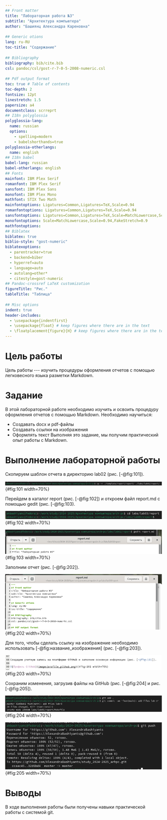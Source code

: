 ```yaml
---
## Front matter
title: "Лабораторная работа №3"
subtitle: "Архитектура компьютера"
author: "Башиянц Александра Кареновна"

## Generic otions
lang: ru-RU
toc-title: "Содержание"

## Bibliography
bibliography: bib/cite.bib
csl: pandoc/csl/gost-r-7-0-5-2008-numeric.csl

## Pdf output format
toc: true # Table of contents
toc-depth: 2
fontsize: 12pt
linestretch: 1.5
papersize: a4
documentclass: scrreprt
## I18n polyglossia
polyglossia-lang:
  name: russian
  options:
	- spelling=modern
	- babelshorthands=true
polyglossia-otherlangs:
  name: english
## I18n babel
babel-lang: russian
babel-otherlangs: english
## Fonts
mainfont: IBM Plex Serif
romanfont: IBM Plex Serif
sansfont: IBM Plex Sans
monofont: IBM Plex Mono
mathfont: STIX Two Math
mainfontoptions: Ligatures=Common,Ligatures=TeX,Scale=0.94
romanfontoptions: Ligatures=Common,Ligatures=TeX,Scale=0.94
sansfontoptions: Ligatures=Common,Ligatures=TeX,Scale=MatchLowercase,Scale=0.94
monofontoptions: Scale=MatchLowercase,Scale=0.94,FakeStretch=0.9
mathfontoptions:
## Biblatex
biblatex: true
biblio-style: "gost-numeric"
biblatexoptions:
  - parentracker=true
  - backend=biber
  - hyperref=auto
  - language=auto
  - autolang=other*
  - citestyle=gost-numeric
## Pandoc-crossref LaTeX customization
figureTitle: "Рис."
tableTitle: "Таблица"

## Misc options
indent: true
header-includes:
  - \usepackage{indentfirst}
  - \usepackage{float} # keep figures where there are in the text
  - \floatplacement{figure}{H} # keep figures where there are in the text
---
```


# Цель работы

Цель работы --- изучить процедуры оформления отчетов с помощью легковесного
языка разметки Markdown.

# Задание

В этой лабораторной работе необходимо изучить и освоить процедуру оформления отчетов с помощью Markdown.
Необходимо научиться:
* Создавать docx и pdf-файлы
* Создавать ссылки на изображения
* Оформлять текст
Выполняя это задание, мы получим практический опыт работы с Markdown.



# Выполнение лабораторной работы


Скопируем шаблон отчета в директорию lab02 (рис. [-@fig:101]).

![Копирование шаблона](image/cp.png){#fig:101 width=70%}


Перейдем в каталог report (рис. [-@fig:102]) и откроем файл report.md с помощью gedit (рис. [-@fig:103).

![Переход в каталог report](image/cd_report.png){#fig:102 width=70%}

![Открытие файла report.md](image/gedit.png){#fig:103 width=70%}

Заполним отчет (рис. [-@fig:202]).

![Заполнение отчета](image/filling02.png){#fig:202 width=70%}


Для того, чтобы сделать ссылку на изображение необходимо использовать [-@fig:название_изображения] (рис. [-@fig:203]).

![Ссылка на изображение](image/links.png){#fig:203 width=70%}

Сохраним изменения, загрузив файлы на GitHub (рис. [-@fig:204] и рис. [-@fig:205]).

![git add, git commit](image/git_add_commit.png){#fig:204 width=70%}

![git push](image/git_push.png){#fig:205 width=70%}

# Выводы

В ходе выполнения работы были получены навыки практической работы с системой git.


